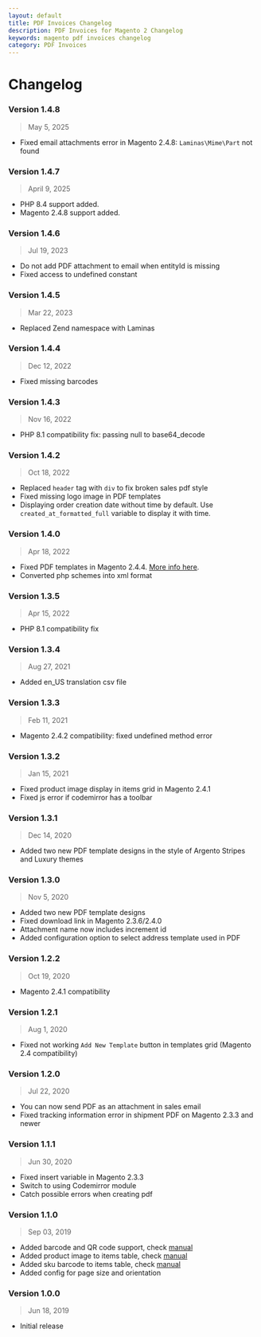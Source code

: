 ```yaml
---
layout: default
title: PDF Invoices Changelog
description: PDF Invoices for Magento 2 Changelog
keywords: magento pdf invoices changelog
category: PDF Invoices
---
```


# Changelog

### Version 1.4.8

> May 5, 2025

 -  Fixed email attachments error in Magento 2.4.8: `Laminas\Mime\Part` not found

### Version 1.4.7

> April 9, 2025

 -  PHP 8.4 support added.
 -  Magento 2.4.8 support added.

### Version 1.4.6

> Jul 19, 2023

 -  Do not add PDF attachment to email when entityId is missing
 -  Fixed access to undefined constant

### Version 1.4.5

> Mar 22, 2023

 -  Replaced Zend namespace with Laminas

### Version 1.4.4

> Dec 12, 2022

 -  Fixed missing barcodes

### Version 1.4.3

> Nov 16, 2022

 -  PHP 8.1 compatibility fix: passing null to base64_decode

### Version 1.4.2

> Oct 18, 2022

 -  Replaced `header` tag with `div` to fix broken sales pdf style
 -  Fixed missing logo image in PDF templates
 -  Displaying order creation date without time by default. Use `created_at_formatted_full` variable to display it with time.

### Version 1.4.0

> Apr 18, 2022

 -  Fixed PDF templates in Magento 2.4.4. [More info here](/m2/extensions/pdf-invoices/known-issues/#magento-244-compatibility).
 -  Converted php schemes into xml format

### Version 1.3.5

> Apr 15, 2022

 -  PHP 8.1 compatibility fix

### Version 1.3.4

> Aug 27, 2021

 -  Added en_US translation csv file

### Version 1.3.3

> Feb 11, 2021

 -  Magento 2.4.2 compatibility: fixed undefined method error

### Version 1.3.2

> Jan 15, 2021

 -  Fixed product image display in items grid in Magento 2.4.1
 -  Fixed js error if codemirror has a toolbar

### Version 1.3.1

> Dec 14, 2020

 -  Added two new PDF template designs in the style of Argento Stripes and Luxury themes

### Version 1.3.0

> Nov 5, 2020

 -  Added two new PDF template designs
 -  Fixed download link in Magento 2.3.6/2.4.0
 -  Attachment name now includes increment id
 -  Added configuration option to select address template used in PDF

### Version 1.2.2

> Oct 19, 2020

-  Magento 2.4.1 compatibility

### Version 1.2.1

> Aug 1, 2020

 -  Fixed not working `Add New Template` button in templates grid (Magento 2.4 compatibility)

### Version 1.2.0

> Jul 22, 2020

 -  You can now send PDF as an attachment in sales email
 -  Fixed tracking information error in shipment PDF on Magento 2.3.3 and newer

### Version 1.1.1

> Jun 30, 2020

 -  Fixed insert variable in Magento 2.3.3
 -  Switch to using Codemirror module
 -  Catch possible errors when creating pdf

### Version 1.1.0

> Sep 03, 2019

 -  Added barcode and QR code support, check [manual](/m2/extensions/pdf-invoices/use-cases/#using-barcodes-and-qr-codes)
 -  Added product image to items table, check [manual](/m2/extensions/pdf-invoices/use-cases/#display-product-image-in-items-table)
 -  Added sku barcode to items table, check [manual](/m2/extensions/pdf-invoices/use-cases/#display-product-sku-barcode-or-qr-code-in-items-table)
 -  Added config for page size and orientation

### Version 1.0.0

> Jun 18, 2019

 -  Initial release
